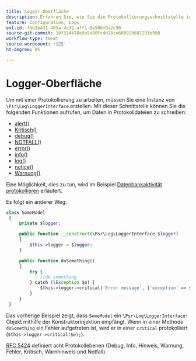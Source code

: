 ```yaml
---
title: Logger-Oberfläche
description: Erfahren Sie, wie Sie die Protokollierungsschnittstelle in Adobe Commerce für die benutzerdefinierte Protokollierung verwenden. Lernen Sie die PSR-3-Implementierung und -Protokollfunktionen kennen.
feature: Configuration, Logs
exl-id: fdb1b431-405a-4c32-aff1-9e50bf0a2c90
source-git-commit: 10f324478e9a5e80fc4d28ce680929687291e990
workflow-type: tm+mt
source-wordcount: '125'
ht-degree: 0%

---
```


# Logger-Oberfläche

Um mit einer Protokollierung zu arbeiten, müssen Sie eine Instanz von `\Psr\Log\LoggerInterface` erstellen. Mit dieser Schnittstelle können Sie die folgenden Funktionen aufrufen, um Daten in Protokolldateien zu schreiben:

- [alert()](https://github.com/php-fig/log/blob/master/src/LoggerInterface.php#L43)
- [Kritisch()](https://github.com/php-fig/log/blob/master/src/LoggerInterface.php#L55)
- [debug()](https://github.com/php-fig/log/blob/master/src/LoggerInterface.php#L111)
- [NOTFALL()](https://github.com/php-fig/log/blob/master/src/LoggerInterface.php#L30)
- [error()](https://github.com/php-fig/log/blob/master/src/LoggerInterface.php#L66)
- [info()](https://github.com/php-fig/log/blob/master/src/LoggerInterface.php#L101)
- [log()](https://github.com/php-fig/log/blob/master/src/LoggerInterface.php#L122)
- [notice()](https://github.com/php-fig/log/blob/master/src/LoggerInterface.php#L89)
- [Warnung()](https://github.com/php-fig/log/blob/master/src/LoggerInterface.php#L79)

Eine Möglichkeit, dies zu tun, wird im Beispiel [Datenbankaktivität protokollieren](../logs/database-activity.md) erläutert.

Es folgt ein anderer Weg:

```php
class SomeModel
 {
     private $logger;

     public function __construct(\Psr\Log\LoggerInterface $logger)
     {
         $this->logger = $logger;
     }

     public function doSomething()
     {
         try {
             //do something
         } catch (\Exception $e) {
             $this->logger->critical('Error message', ['exception' => $e]);
         }
     }
 }
```

Das vorherige Beispiel zeigt, dass `SomeModel` ein `\Psr\Log\LoggerInterface`-Objekt mithilfe der Konstruktorinjektion empfängt. Wenn in einer Methode `doSomething` ein Fehler aufgetreten ist, wird er in einer `critical` protokolliert (`$this->logger->critical($e);`).

[RFC 5424](https://datatracker.ietf.org/doc/html/rfc5424) definiert acht Protokollebenen (Debug, Info, Hinweis, Warnung, Fehler, Kritisch, Warnhinweis und Notfall).

